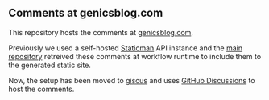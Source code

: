 ## Comments at genicsblog.com

This repository hosts the comments at [genicsblog.com](https://genicsblog.com).

Previously we used a self-hosted [Staticman](https://staticman.net) API instance and the [main repository](https://github.com/genicsblog/genicsblog.com) retreived these comments at workflow runtime to include them to the generated static site.

Now, the setup has been moved to [giscus](https://giscus.app) and uses [GitHub Discussions](https://github.com/genicsblog/comments/discussions) to host the comments.